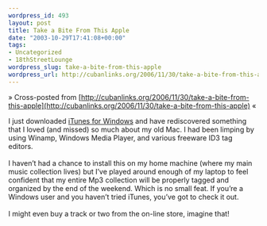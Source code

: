 ```yaml
--- 
wordpress_id: 493
layout: post
title: Take a Bite From This Apple
date: "2003-10-29T17:41:08+00:00"
tags: 
- Uncategorized
- 18thStreetLounge
wordpress_slug: take-a-bite-from-this-apple
wordpress_url: http://cubanlinks.org/2006/11/30/take-a-bite-from-this-apple
---
```

&raquo; Cross-posted from [http://cubanlinks.org/2006/11/30/take-a-bite-from-this-apple](http://cubanlinks.org/2006/11/30/take-a-bite-from-this-apple) &laquo;

<p>I just downloaded <a href="http://www.apple.com/itunes/">iTunes for Windows</a> and have rediscovered something that I loved (and missed) so much about my old Mac.  I had been limping by using Winamp, Windows Media Player, and various freeware <span class="caps">ID3</span> tag editors.
<br/><br/>
I haven&#8217;t had a chance to install this on my home machine (where my main music collection lives) but I&#8217;ve played around enough of my laptop to feel confident that my entire Mp3 collection will be properly tagged and organized by the end of the weekend.  Which is no small feat.  If you&#8217;re a Windows user and you haven&#8217;t tried iTunes, you&#8217;ve got to check it out.
<br/><br/>
I might even buy a track or two from the on-line store, imagine that!</p>

